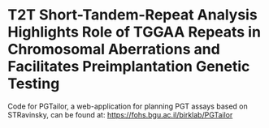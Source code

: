 # T2T Short-Tandem-Repeat Analysis Highlights Role of TGGAA Repeats in Chromosomal Aberrations and Facilitates Preimplantation Genetic Testing
Code for PGTailor, a web-application for planning PGT assays based on STRavinsky, can be found at: https://fohs.bgu.ac.il/birklab/PGTailor



